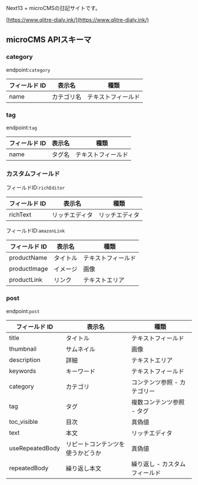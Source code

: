 Next13 + microCMSの日記サイトです。

[https://www.qlitre-dialy.ink/](https://www.qlitre-dialy.ink/)

## microCMS APIスキーマ

### category
endpoint:`category`

| フィールド ID | 表示名       | 種類                        |
| ------------- | ---------- | --------------------------- |
| name         | カテゴリ名   | テキストフィールド          |

### tag
endpoint:`tag`

| フィールド ID | 表示名     | 種類                        |
| ------------- | ---------- | --------------------------- |
| name         | タグ名   | テキストフィールド          |

### カスタムフィールド
フィールドID:`richEditor`

| フィールド ID | 表示名     | 種類                        |
| ------------- | ---------- | --------------------------- |
| richText      | リッチエディタ | リッチエディタ |

フィールドID:`amazonLink`

| フィールド ID | 表示名            | 種類                         |
| ------------- | ----------       | --------------------------- |
| productName         | タイトル   | テキストフィールド            |
| productImage       | イメージ   | 画像                    |
| productLink         | リンク   | テキストエリア           |

### post
endpoint:`post`


| フィールド ID | 表示名     | 種類                        |
| ------------- | ---------- | ---------------------------|
| title         | タイトル   | テキストフィールド          |
| thumbnail       | サムネイル   | 画像                    |
| description         | 詳細   | テキストエリア          |
| keywords         | キーワード   | テキストフィールド　　|
| category      | カテゴリ | コンテンツ参照 - カテゴリー |
| tag           | タグ       | 複数コンテンツ参照 - タグ   |
| toc_visible   | 目次       | 真偽値                      |
| text          | 本文       | リッチエディタ              |
| useRepeatedBody   | リピートコンテンツを使うかどうか       | 真偽値 |
| repeatedBody | 繰り返し本文   | 繰り返し - カスタムフィールド |
